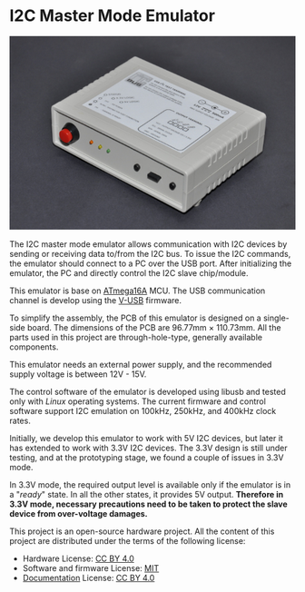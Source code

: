 # I2C Master Mode Emulator

![Prototype version of I2C master mode emulator](resources/i2c-tester-prototype-enc.jpg)

The I2C master mode emulator allows communication with I2C devices by sending or receiving data to/from the I2C bus. To issue the I2C commands, the emulator should connect to a PC over the USB port. After initializing the emulator, the PC and directly control the I2C slave chip/module.

This emulator is base on [ATmega16A](https://www.microchip.com/wwwproducts/en/ATmega16A) MCU. The USB communication channel is develop using the [V-USB](https://www.obdev.at/products/vusb/index.html) firmware.

To simplify the assembly, the PCB of this emulator is designed on a single-side board. The dimensions of the PCB are 96.77mm × 110.73mm. All the parts used in this project are through-hole-type, generally available components.

This emulator needs an external power supply, and the recommended supply voltage is between 12V - 15V.

The control software of the emulator is developed using libusb and tested only with *Linux* operating systems. The current firmware and control software support I2C emulation on 100kHz, 250kHz, and 400kHz clock rates.

Initially, we develop this emulator to work with 5V I2C devices, but later it has extended to work with 3.3V I2C devices. The 3.3V design is still under testing, and at the prototyping stage, we found a couple of issues in 3.3V mode.

In 3.3V mode, the required output level is available only if the emulator is in a "*ready*" state. In all the other states, it provides 5V output. **Therefore in 3.3V mode, necessary precautions need to be taken to protect the slave device from over-voltage damages.**

This project is an open-source hardware project. All the content of this project are distributed under the terms of the following license:

-   Hardware License: [CC BY 4.0](https://creativecommons.org/licenses/by/4.0/)
-   Software and firmware License: [MIT](https://github.com/dilshan/max2-audio-dac/blob/master/LICENSE)
-   [Documentation](https://github.com/dilshan/max2-audio-dac/wiki) License: [CC BY 4.0](https://creativecommons.org/licenses/by/4.0/)
